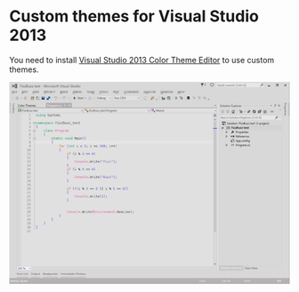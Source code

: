 # Custom themes for Visual Studio 2013

You need to install [Visual Studio 2013 Color Theme Editor](https://visualstudiogallery.msdn.microsoft.com/9e08e5d3-6eb4-4e73-a045-6ea2a5cbdabe) to use custom themes.

![Light grey](https://raw.githubusercontent.com/lleaff/VisualStudio2013Themes/12bf1fe20893d94b723d98cd7e279bceb655bc1f/Light_grey-v0.1-Preview.png)
